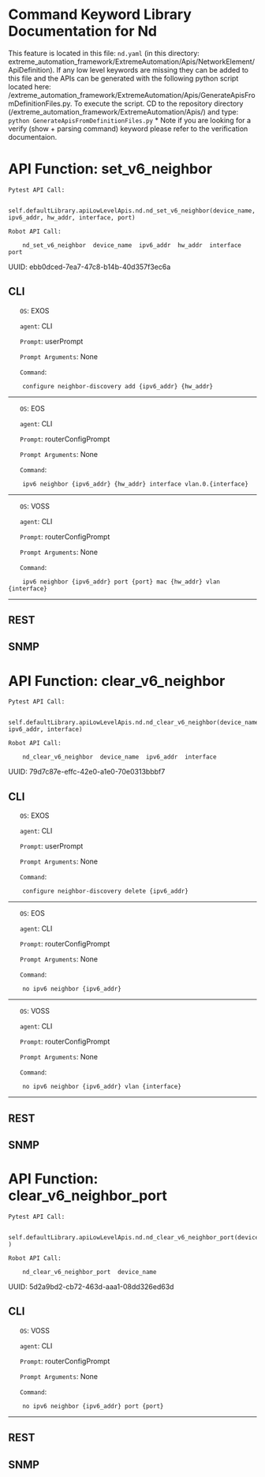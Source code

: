 # Command Keyword Library Documentation for Nd
This feature is located in this file: `nd.yaml` (in this directory: extreme_automation_framework/ExtremeAutomation/Apis/NetworkElement/ApiDefinition). If any low level keywords are missing they can be added to this file and the APIs can be generated with the following python script located here: /extreme_automation_framework/ExtremeAutomation/Apis/GenerateApisFromDefinitionFiles.py. To execute the script. CD to the repository directory (/extreme_automation_framework/ExtremeAutomation/Apis/) and type: `python GenerateApisFromDefinitionFiles.py` * Note if you are looking for a verify (show + parsing command) keyword please refer to the verification documentaion.

# API Function: set_v6_neighbor
	Pytest API Call: 

		self.defaultLibrary.apiLowLevelApis.nd.nd_set_v6_neighbor(device_name, ipv6_addr, hw_addr, interface, port)

	Robot API Call: 

		nd_set_v6_neighbor  device_name  ipv6_addr  hw_addr  interface  port

UUID: ebb0dced-7ea7-47c8-b14b-40d357f3ec6a
## CLI
&nbsp;&nbsp;&nbsp;&nbsp;&nbsp;&nbsp;`OS`: EXOS

&nbsp;&nbsp;&nbsp;&nbsp;&nbsp;&nbsp;`agent`: CLI

&nbsp;&nbsp;&nbsp;&nbsp;&nbsp;&nbsp;`Prompt`: userPrompt

&nbsp;&nbsp;&nbsp;&nbsp;&nbsp;&nbsp;`Prompt Arguments`: None

&nbsp;&nbsp;&nbsp;&nbsp;&nbsp;&nbsp;`Command`:

		configure neighbor-discovery add {ipv6_addr} {hw_addr}

----------------------------------------------


&nbsp;&nbsp;&nbsp;&nbsp;&nbsp;&nbsp;`OS`: EOS

&nbsp;&nbsp;&nbsp;&nbsp;&nbsp;&nbsp;`agent`: CLI

&nbsp;&nbsp;&nbsp;&nbsp;&nbsp;&nbsp;`Prompt`: routerConfigPrompt

&nbsp;&nbsp;&nbsp;&nbsp;&nbsp;&nbsp;`Prompt Arguments`: None

&nbsp;&nbsp;&nbsp;&nbsp;&nbsp;&nbsp;`Command`:

		ipv6 neighbor {ipv6_addr} {hw_addr} interface vlan.0.{interface}

----------------------------------------------


&nbsp;&nbsp;&nbsp;&nbsp;&nbsp;&nbsp;`OS`: VOSS

&nbsp;&nbsp;&nbsp;&nbsp;&nbsp;&nbsp;`agent`: CLI

&nbsp;&nbsp;&nbsp;&nbsp;&nbsp;&nbsp;`Prompt`: routerConfigPrompt

&nbsp;&nbsp;&nbsp;&nbsp;&nbsp;&nbsp;`Prompt Arguments`: None

&nbsp;&nbsp;&nbsp;&nbsp;&nbsp;&nbsp;`Command`:

		ipv6 neighbor {ipv6_addr} port {port} mac {hw_addr} vlan {interface}

----------------------------------------------


## REST
## SNMP
# API Function: clear_v6_neighbor
	Pytest API Call: 

		self.defaultLibrary.apiLowLevelApis.nd.nd_clear_v6_neighbor(device_name, ipv6_addr, interface)

	Robot API Call: 

		nd_clear_v6_neighbor  device_name  ipv6_addr  interface

UUID: 79d7c87e-effc-42e0-a1e0-70e0313bbbf7
## CLI
&nbsp;&nbsp;&nbsp;&nbsp;&nbsp;&nbsp;`OS`: EXOS

&nbsp;&nbsp;&nbsp;&nbsp;&nbsp;&nbsp;`agent`: CLI

&nbsp;&nbsp;&nbsp;&nbsp;&nbsp;&nbsp;`Prompt`: userPrompt

&nbsp;&nbsp;&nbsp;&nbsp;&nbsp;&nbsp;`Prompt Arguments`: None

&nbsp;&nbsp;&nbsp;&nbsp;&nbsp;&nbsp;`Command`:

		configure neighbor-discovery delete {ipv6_addr}

----------------------------------------------


&nbsp;&nbsp;&nbsp;&nbsp;&nbsp;&nbsp;`OS`: EOS

&nbsp;&nbsp;&nbsp;&nbsp;&nbsp;&nbsp;`agent`: CLI

&nbsp;&nbsp;&nbsp;&nbsp;&nbsp;&nbsp;`Prompt`: routerConfigPrompt

&nbsp;&nbsp;&nbsp;&nbsp;&nbsp;&nbsp;`Prompt Arguments`: None

&nbsp;&nbsp;&nbsp;&nbsp;&nbsp;&nbsp;`Command`:

		no ipv6 neighbor {ipv6_addr}

----------------------------------------------


&nbsp;&nbsp;&nbsp;&nbsp;&nbsp;&nbsp;`OS`: VOSS

&nbsp;&nbsp;&nbsp;&nbsp;&nbsp;&nbsp;`agent`: CLI

&nbsp;&nbsp;&nbsp;&nbsp;&nbsp;&nbsp;`Prompt`: routerConfigPrompt

&nbsp;&nbsp;&nbsp;&nbsp;&nbsp;&nbsp;`Prompt Arguments`: None

&nbsp;&nbsp;&nbsp;&nbsp;&nbsp;&nbsp;`Command`:

		no ipv6 neighbor {ipv6_addr} vlan {interface}

----------------------------------------------


## REST
## SNMP
# API Function: clear_v6_neighbor_port
	Pytest API Call: 

		self.defaultLibrary.apiLowLevelApis.nd.nd_clear_v6_neighbor_port(device_name )

	Robot API Call: 

		nd_clear_v6_neighbor_port  device_name  

UUID: 5d2a9bd2-cb72-463d-aaa1-08dd326ed63d
## CLI
&nbsp;&nbsp;&nbsp;&nbsp;&nbsp;&nbsp;`OS`: VOSS

&nbsp;&nbsp;&nbsp;&nbsp;&nbsp;&nbsp;`agent`: CLI

&nbsp;&nbsp;&nbsp;&nbsp;&nbsp;&nbsp;`Prompt`: routerConfigPrompt

&nbsp;&nbsp;&nbsp;&nbsp;&nbsp;&nbsp;`Prompt Arguments`: None

&nbsp;&nbsp;&nbsp;&nbsp;&nbsp;&nbsp;`Command`:

		no ipv6 neighbor {ipv6_addr} port {port}

----------------------------------------------


## REST
## SNMP
